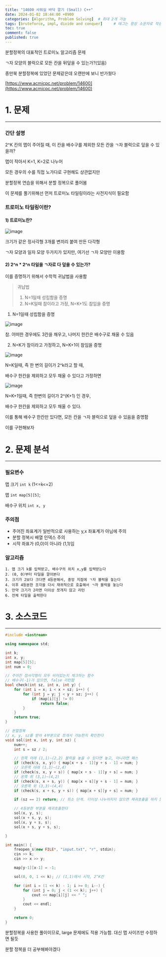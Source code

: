 ```yaml
---
title: "14600 샤워실 바닥 깔기 (Small) C++"
date: 2024-01-02 18:44:00 +0900
categories: [Algorithm, Problem Solving]  # 최대 2개 가능
tags: [bruteforce, impl, divide and conquer]     # 태그는 항상 소문자로 작성할 것
toc: true
comment: false
published: true
---
```


분할정복의 대표적인 트로미노 알고리즘 문제

ㄱ자 모양의 블럭으로 모든 칸을 뒤덮을 수 있는가?(있음)

종만북 분할정복에 있었던 문제같은데 오랜만에 보니 반가웠다

[https://www.acmicpc.net/problem/14600](https://www.acmicpc.net/problem/14600)

# 1. 문제
---
### 간단 설명

2^K 칸의 맵이 주어질 때, 이 칸을 배수구를 제외한 모든 칸을 ㄱ자 블럭으로 덮을 수 있을까?

맵이 작아서 K=1, K=2로 나누어 

모든 경우의 수를 직접 노가다로 구현해도 상관없지만

분할정복 연습을 위해서 분할 정복으로 풀어봄

이 문제를 풀기위해선 먼저 트로미노 타일링이라는 사전지식이 필요함

### 트로미노 타일링이란?

#### 1) 트로미노란?

![image](https://github.com/jinhg0214/jinhg0214.github.io/assets/70011316/c65e39bf-1dde-42c9-abb0-0ceb8454e7fa)

크기가 같은 정사각형 3개를 변끼리 붙여 만든 다각형 

ㄱ자 모양과 일자 모양 두가지가 있지만, 여기선 ㄱ자 모양만 이용함

#### 2) 2^n * 2^n 타일을 ㄱ자로 다 덮을 수 있는가?

이를 증명하기 위해서 수학적 귀납법을 사용함

> 귀납법
> 1. N=1일때 성립함을 증명
> 2. N=K일때 참이라고 가정, N=K+1도 참임을 증명

1. N=1일때 성립함을 증명

![image](https://github.com/jinhg0214/jinhg0214.github.io/assets/70011316/e7b4699e-66c6-4c47-89b0-ccdd1ccd281f)

참. 어떠한 경우에도 3칸을 채우고, 나머지 한칸은 배수구로 채울 수 있음

2. N=K가 참이라고 가정하고, N=K+1이 참임을 증명

![image](https://github.com/jinhg0214/jinhg0214.github.io/assets/70011316/b0600fd4-1d67-45a5-a202-5dd09f0f8f32)

N=K일때, 즉 한 변의 길이가 2^k라고 할 때, 

배수구 한칸을 제외하고 모두 채울 수 있다고 가정하면

![image](https://github.com/jinhg0214/jinhg0214.github.io/assets/70011316/d3d4f65c-f468-432f-aa20-235f06843a0d)

N=K+1일때, 즉 한변의 길이가 2^(K+1) 인 경우, 

배수구 한칸을 제외하고 모두 채울 수 있다.

이를 통해 배수구 한칸만 있다면, 모든 칸을 ㄱ자 블럭으로 덮을 수 있음을 증명함

이를 구현해보자


# 2. 문제 분석
---
### 필요변수
맵 크기 `int k` (1<=k<=2)

맵 `int map[5][5]`;

배수구 위치 `int x, y`



### 주의점
- 주어진 좌표계가 일반적으로 사용하는 y,x 좌표계가 아님에 주의
- 분할 정복시 배열 인덱스 주의 
- 시작 좌표가 (0,0)이 아니라 (1,1)임

### 알고리즘
```
1. 맵 크기 k를 입력받고, 배수구의 위치 x,y를 입력받는다
2. (0, 0)부터 타일을 깔아본다
3. 크기가 2보다 크다면 4등분해서, 중앙 지점에 ㄱ자 블럭을 놓는다
4. 이후 4등분한 조각을 다시 재귀적으로 호출해서 ㄱ자 블럭을 놓는다
5. 만약 크기가 2라면 더이상 쪼개지 않고 리턴
6. 전체 타일을 출력한다 
```

# 3. 소스코드
---
```cpp
#include <iostream>

using namespace std;

int k;
int x, y;
int map[5][5];
int num = 0;

// 주어진 정사각형이 모두 비어있는지 체크하는 함수
// 배수구(-1)가 있으면, false 리턴함
bool check(int sz, int x, int y) {
	for (int i = x; i < x + sz; i++) {
		for (int j = y; j < y + sz; j++) {
			if (map[i][j] != 0) 
				return false;
		}
	}
	return true;
}

// 분할정복
// x, y, sz를 받아 4부분으로 쪼개서 가능한지 확인한다
void sol(int x, int y, int sz) {
	num++;
	int s = sz / 2;

	// 왼쪽 아래 (1,1)~(2,2) 블럭을 놓을 수 있다면 놓고, 아니라면 패스
	if (check(s, x, y)) { map[x + s - 1][y + s - 1] = num; }
	// 오른쪽 아래 (1,3)~(2,4)
	if (check(s, x, y + s)) { map[x + s - 1][y + s] = num; }
	// 왼쪽 위 (3,1)~(4,2)
	if (check(s, x + s, y)) { map[x + s][y + s - 1] = num; }
	// 오른쪽 위 (3,3)~(4,4)
	if (check(s, x + s, y + s)) { map[x + s][y + s] = num; }

	if (sz == 2) return; // 최소 단계. 더이상 나누어지지 않으면 재귀호출을 하지 않고 종료

    // 4등분한 부분을 재귀호출한다
	sol(x, y, s);
	sol(x + s, y, s);
	sol(x, y + s, s);
	sol(x + s, y + s, s);

}

int main() {
	freopen_s(new FILE*, "input.txt", "r", stdin);
	cin >> k;
	cin >> x >> y;

	map[y-1][x-1] = -1;

	sol(0, 0, 1 << k); // (1,1)에서 시작, 2^K칸

	for (int i = (1 << k) - 1; i >= 0; i--) {
		for (int j = 0; j < (1 << k); j++) {
			cout << map[i][j] << " ";
		}
		cout << endl;
	}

	return 0;
}
```

분할정복을 사용한 풀이이므로, large 문제에도 적용 가능함. 대신 맵 사이즈만 수정하면 될듯

분할 정복을 더 공부해봐야겠다